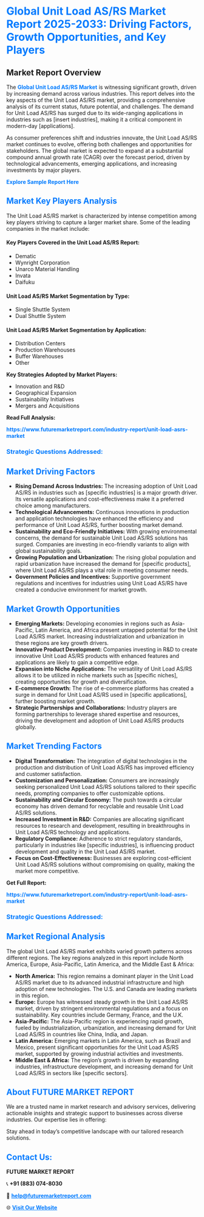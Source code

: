 <h1 style="color: #007BFF;">Global Unit Load AS/RS Market Report 2025-2033: Driving Factors, Growth Opportunities, and Key Players</h1>

<section id="overview">
<h2>Market Report Overview</h2>
<p>The <a href="https://www.futuremarketreport.com/industry-report/unit-load-asrs-market" style="color: #007BFF; text-decoration: none;"><strong>Global Unit Load AS/RS Market</strong></a> is witnessing significant growth, driven by increasing demand across various industries. This report delves into the key aspects of the Unit Load AS/RS market, providing a comprehensive analysis of its current status, future potential, and challenges. The demand for Unit Load AS/RS has surged due to its wide-ranging applications in industries such as [insert industries], making it a critical component in modern-day [applications].</p>
<p>As consumer preferences shift and industries innovate, the Unit Load AS/RS market continues to evolve, offering both challenges and opportunities for stakeholders. The global market is expected to expand at a substantial compound annual growth rate (CAGR) over the forecast period, driven by technological advancements, emerging applications, and increasing investments by major players.</p>
</section>

<section id="overview">
<p><a href="https://www.futuremarketreport.com/request-sample/reportId=86803" style="color: #007BFF; text-decoration: none;"><strong>Explore Sample Report Here</strong></a></p>
</section>

<section id="key-players">
<h2 style="color: #007BFF;">Market Key Players Analysis</h2>
<p>The Unit Load AS/RS market is characterized by intense competition among key players striving to capture a larger market share. Some of the leading companies in the market include:</p>
<h4>Key Players Covered in the Unit Load AS/RS Report:</h4>
<ul><li>Dematic</li><li>Wynright Corporation</li><li>Unarco Material Handling</li><li>Invata</li><li>Daifuku</li></ul>
<h4>Unit Load AS/RS Market Segmentation by Type:</h4>
<ul><li>Single Shuttle System</li><li>Dual Shuttle System</li></ul>

<h4>Unit Load AS/RS Market Segmentation by Application:</h4>
<ul><li>Distribution Centers</li><li>Production Warehouses</li><li>Buffer Warehouses</li><li>Other</li></ul>
<p><strong>Key Strategies Adopted by Market Players:</strong></p>
<ul>
<li>Innovation and R&D</li>
<li>Geographical Expansion</li>
<li>Sustainability Initiatives</li>
<li>Mergers and Acquisitions</li>
</ul>
</section>

<section>
<p><strong>Read Full Analysis: </strong></p><a href="https://www.futuremarketreport.com/industry-report/unit-load-asrs-market" style="color: #007BFF; text-decoration: none;"><strong>https://www.futuremarketreport.com/industry-report/unit-load-asrs-market</strong></a>
<h3 style="color: #007BFF;">Strategic Questions Addressed:</h3>
</section>

<section id="driving-factors">
<h2 style="color: #007BFF;">Market Driving Factors</h2>
<ul>
<li><strong>Rising Demand Across Industries:</strong> The increasing adoption of Unit Load AS/RS in industries such as [specific industries] is a major growth driver. Its versatile applications and cost-effectiveness make it a preferred choice among manufacturers.</li>
<li><strong>Technological Advancements:</strong> Continuous innovations in production and application technologies have enhanced the efficiency and performance of Unit Load AS/RS, further boosting market demand.</li>
<li><strong>Sustainability and Eco-Friendly Initiatives:</strong> With growing environmental concerns, the demand for sustainable Unit Load AS/RS solutions has surged. Companies are investing in eco-friendly variants to align with global sustainability goals.</li>
<li><strong>Growing Population and Urbanization:</strong> The rising global population and rapid urbanization have increased the demand for [specific products], where Unit Load AS/RS plays a vital role in meeting consumer needs.</li>
<li><strong>Government Policies and Incentives:</strong> Supportive government regulations and incentives for industries using Unit Load AS/RS have created a conducive environment for market growth.</li>
</ul>
</section>

<section id="growth-opportunities">
<h2 style="color: #007BFF;">Market Growth Opportunities</h2>
<ul>
<li><strong>Emerging Markets:</strong> Developing economies in regions such as Asia-Pacific, Latin America, and Africa present untapped potential for the Unit Load AS/RS market. Increasing industrialization and urbanization in these regions are key growth drivers.</li>
<li><strong>Innovative Product Development:</strong> Companies investing in R&D to create innovative Unit Load AS/RS products with enhanced features and applications are likely to gain a competitive edge.</li>
<li><strong>Expansion into Niche Applications:</strong> The versatility of Unit Load AS/RS allows it to be utilized in niche markets such as [specific niches], creating opportunities for growth and diversification.</li>
<li><strong>E-commerce Growth:</strong> The rise of e-commerce platforms has created a surge in demand for Unit Load AS/RS used in [specific applications], further boosting market growth.</li>
<li><strong>Strategic Partnerships and Collaborations:</strong> Industry players are forming partnerships to leverage shared expertise and resources, driving the development and adoption of Unit Load AS/RS products globally.</li>
</ul>
</section>

<section id="trending-factors">
<h2 style="color: #007BFF;">Market Trending Factors</h2>
<ul>
<li><strong>Digital Transformation:</strong> The integration of digital technologies in the production and distribution of Unit Load AS/RS has improved efficiency and customer satisfaction.</li>
<li><strong>Customization and Personalization:</strong> Consumers are increasingly seeking personalized Unit Load AS/RS solutions tailored to their specific needs, prompting companies to offer customizable options.</li>
<li><strong>Sustainability and Circular Economy:</strong> The push towards a circular economy has driven demand for recyclable and reusable Unit Load AS/RS solutions.</li>
<li><strong>Increased Investment in R&D:</strong> Companies are allocating significant resources to research and development, resulting in breakthroughs in Unit Load AS/RS technology and applications.</li>
<li><strong>Regulatory Compliance:</strong> Adherence to strict regulatory standards, particularly in industries like [specific industries], is influencing product development and quality in the Unit Load AS/RS market.</li>
<li><strong>Focus on Cost-Effectiveness:</strong> Businesses are exploring cost-efficient Unit Load AS/RS solutions without compromising on quality, making the market more competitive.</li>
</ul>
</section>

<section>
<p><strong>Get Full Report: </strong></p><a href="https://www.futuremarketreport.com/industry-report/unit-load-asrs-market" style="color: #007BFF; text-decoration: none;"><strong>https://www.futuremarketreport.com/industry-report/unit-load-asrs-market</strong></a>
<h3 style="color: #007BFF;">Strategic Questions Addressed:</h3>
</section>


<section id="regional-analysis">
<h2 style="color: #007BFF;">Market Regional Analysis</h2>
<p>The global Unit Load AS/RS market exhibits varied growth patterns across different regions. The key regions analyzed in this report include North America, Europe, Asia-Pacific, Latin America, and the Middle East & Africa:</p>
<ul>
<li><strong>North America:</strong> This region remains a dominant player in the Unit Load AS/RS market due to its advanced industrial infrastructure and high adoption of new technologies. The U.S. and Canada are leading markets in this region.</li>
<li><strong>Europe:</strong> Europe has witnessed steady growth in the Unit Load AS/RS market, driven by stringent environmental regulations and a focus on sustainability. Key countries include Germany, France, and the U.K.</li>
<li><strong>Asia-Pacific:</strong> The Asia-Pacific region is experiencing rapid growth, fueled by industrialization, urbanization, and increasing demand for Unit Load AS/RS in countries like China, India, and Japan.</li>
<li><strong>Latin America:</strong> Emerging markets in Latin America, such as Brazil and Mexico, present significant opportunities for the Unit Load AS/RS market, supported by growing industrial activities and investments.</li>
<li><strong>Middle East & Africa:</strong> The region’s growth is driven by expanding industries, infrastructure development, and increasing demand for Unit Load AS/RS in sectors like [specific sectors].</li>
</ul>
</section>

<footer>
<h2 style="color: #007BFF;">About FUTURE MARKET REPORT</h2>
<p>We are a trusted name in market research and advisory services, delivering actionable insights and strategic support to businesses across diverse industries. Our expertise lies in offering:</p>

<p>Stay ahead in today’s competitive landscape with our tailored research solutions.</p>

<h2 style="color: #007BFF;">Contact Us:</h2>
<p><strong>FUTURE MARKET REPORT</strong></p>
<p>📞 <strong>+91 (883) 074-8030</strong></p>
<p>📧 <strong><a href="mailto:help@futuremarketreport.com" style="color: #007BFF;">help@futuremarketreport.com</a></strong></p>
<p>🌐 <strong><a href="https://www.futuremarketreport.com/" style="color: #007BFF;">Visit Our Website</a></strong></p>
</footer>
